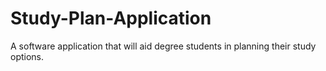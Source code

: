 # Study-Plan-Application
A software application that will aid degree students in planning their study options.
